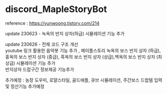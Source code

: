 # discord_MapleStoryBot
reference : https://yunwoong.tistory.com/214

update 230623 - 녹옥의 반지 상자(하급) 시뮬레이션 기능 추가

update 230626 - 전체 코드 구조 개선<br>youtube 링크 활용한 음악봇 기능 추가 , 메이플스토리 녹옥의 보스 반지 상자 (하급),홍옥의 보스 반지 상자 (중급), 흑옥의 보스 반지 상자 (상급),백옥의 보스 반지 상자 (최상급) 시뮬레이션 기능 추가<br> 반지상자 드랍구간 정보제공 기능추가 <br> 

추가예정 : 농장 도우미, 로얄스타일, 골드애플, 큐브 시뮬레이션, 주간보스 드랍템 입력 및 정산기능 추가예정
